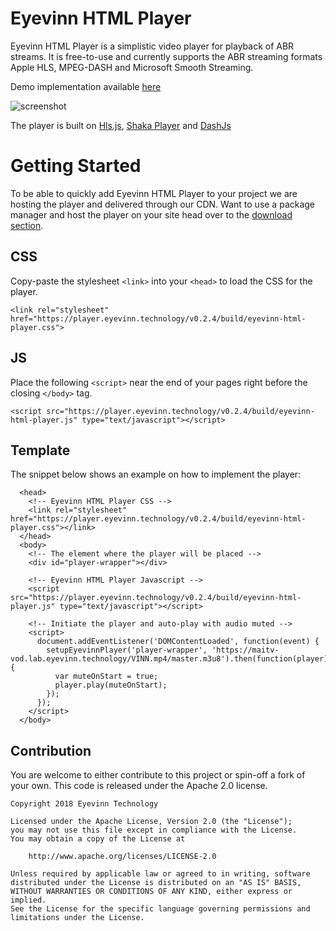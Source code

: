 # Eyevinn HTML Player

Eyevinn HTML Player is a simplistic video player for playback of ABR streams. It is free-to-use and currently supports the ABR streaming formats Apple HLS, MPEG-DASH and Microsoft Smooth Streaming.

Demo implementation available [here](https://player.eyevinn.technology/)

![screenshot](https://player.eyevinn.technology/screenshot.png)

The player is built on [Hls.js](https://video-dev.github.io/hls.js/), [Shaka Player](https://github.com/google/shaka-player) and [DashJs](https://github.com/Dash-Industry-Forum/dash.js/)

# Getting Started

To be able to quickly add Eyevinn HTML Player to your project we are hosting the player and delivered through our CDN. Want to use a package manager and host the player on your site head over to the [download section](https://github.com/Eyevinn/html-player/releases).

## CSS

Copy-paste the stylesheet `<link>` into your `<head>` to load the CSS for the player.

```
<link rel="stylesheet" href="https://player.eyevinn.technology/v0.2.4/build/eyevinn-html-player.css">
```

## JS

Place the following `<script>` near the end of your pages right before the closing `</body>` tag.

```
<script src="https://player.eyevinn.technology/v0.2.4/build/eyevinn-html-player.js" type="text/javascript"></script>
```

## Template

The snippet below shows an example on how to implement the player:

```
  <head>
    <!-- Eyevinn HTML Player CSS -->
    <link rel="stylesheet" href="https://player.eyevinn.technology/v0.2.4/build/eyevinn-html-player.css"></link>
  </head>
  <body>
    <!-- The element where the player will be placed -->
    <div id="player-wrapper"></div>

    <!-- Eyevinn HTML Player Javascript -->
    <script src="https://player.eyevinn.technology/v0.2.4/build/eyevinn-html-player.js" type="text/javascript"></script>

    <!-- Initiate the player and auto-play with audio muted -->
    <script>
      document.addEventListener('DOMContentLoaded', function(event) {
        setupEyevinnPlayer('player-wrapper', 'https://maitv-vod.lab.eyevinn.technology/VINN.mp4/master.m3u8').then(function(player) {
          var muteOnStart = true;
          player.play(muteOnStart);
        });
      });
    </script>
  </body>
```

## Contribution

You are welcome to either contribute to this project or spin-off a fork of your own. This code is released under the Apache 2.0 license.

```
Copyright 2018 Eyevinn Technology

Licensed under the Apache License, Version 2.0 (the "License");
you may not use this file except in compliance with the License.
You may obtain a copy of the License at

    http://www.apache.org/licenses/LICENSE-2.0

Unless required by applicable law or agreed to in writing, software
distributed under the License is distributed on an "AS IS" BASIS,
WITHOUT WARRANTIES OR CONDITIONS OF ANY KIND, either express or implied.
See the License for the specific language governing permissions and
limitations under the License.
```
